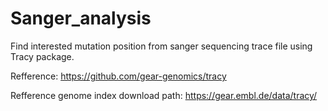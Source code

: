 # Sanger_analysis
Find interested mutation position from sanger sequencing trace file using Tracy package.

Refference: https://github.com/gear-genomics/tracy

Refference genome index download path: https://gear.embl.de/data/tracy/
